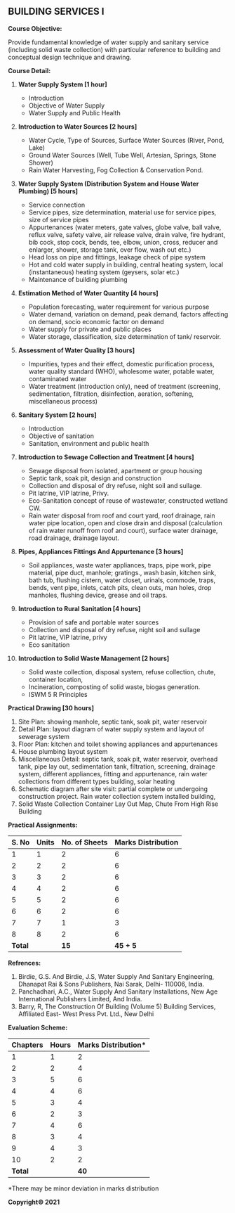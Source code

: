 ## BUILDING SERVICES I

**Course Objective:**

Provide fundamental knowledge of water supply and sanitary service (including solid waste collection) with particular reference to building and conceptual design technique and drawing.

**Course Detail:**

1. **Water Supply System [1 hour]**
    * Introduction
    * Objective of Water Supply
    * Water Supply and Public Health

2. **Introduction to Water Sources [2 hours]**
    * Water Cycle, Type of Sources, Surface Water Sources (River, Pond, Lake)
    * Ground Water Sources (Well, Tube Well, Artesian, Springs, Stone Shower)
    * Rain Water Harvesting, Fog Collection & Conservation Pond.

3. **Water Supply System (Distribution System and House Water Plumbing) [5 hours]**
    * Service connection
    * Service pipes, size determination, material use for service pipes, size of service pipes
    * Appurtenances (water meters, gate valves, globe valve, ball valve, reflux valve, safety valve, air release valve, drain valve, fire hydrant, bib cock, stop cock, bends, tee, elbow, union, cross, reducer and enlarger, shower, storage tank, over flow, wash out etc.)
    * Head loss on pipe and fittings, leakage check of pipe system
    * Hot and cold water supply in building, central heating system, local (instantaneous) heating system (geysers, solar etc.)
    * Maintenance of building plumbing

4. **Estimation Method of Water Quantity [4 hours]**
    * Population forecasting, water requirement for various purpose
    * Water demand, variation on demand, peak demand, factors affecting on demand, socio economic factor on demand
    * Water supply for private and public places
    * Water storage, classification, size determination of tank/ reservoir.

5. **Assessment of Water Quality [3 hours]**
    * Impurities, types and their effect, domestic purification process, water quality standard (WHO), wholesome water, potable water, contaminated water
    * Water treatment (introduction only), need of treatment (screening, sedimentation, filtration, disinfection, aeration, softening, miscellaneous process)

6. **Sanitary System [2 hours]**
    * Introduction
    * Objective of sanitation
    * Sanitation, environment and public health

7. **Introduction to Sewage Collection and Treatment [4 hours]**
    * Sewage disposal from isolated, apartment or group housing
    * Septic tank, soak pit, design and construction
    * Collection and disposal of dry refuse, night soil and sullage.
    * Pit latrine, VIP latrine, Privy.
    * Eco-Sanitation concept of reuse of wastewater, constructed wetland CW.
    * Rain water disposal from roof and court yard, roof drainage, rain water pipe location, open and close drain and disposal (calculation of rain water runoff from roof and court), surface water drainage, road drainage, drainage layout.

8. **Pipes, Appliances Fittings And Appurtenance [3 hours]**
    * Soil appliances, waste water appliances, traps, pipe work, pipe material, pipe duct, manhole; gratings., wash basin, kitchen sink, bath tub, flushing cistern, water closet, urinals, commode, traps, bends, vent pipe, inlets, catch pits, clean outs, man holes, drop manholes, flushing device, grease and oil traps.

9. **Introduction to Rural Sanitation [4 hours]**
    * Provision of safe and portable water sources
    * Collection and disposal of dry refuse, night soil and sullage
    * Pit latrine, VIP latrine, privy
    * Eco sanitation

10. **Introduction to Solid Waste Management [2 hours]**
    * Solid waste collection, disposal system, refuse collection, chute, container location,
    * Incineration, composting of solid waste, biogas generation.
    * ISWM 5 R Principles

**Practical Drawing [30 hours]**

1. Site Plan: showing manhole, septic tank, soak pit, water reservoir
2. Detail Plan: layout diagram of water supply system and layout of sewerage system
3. Floor Plan: kitchen and toilet showing appliances and appurtenances
4. House plumbing layout system
5. Miscellaneous Detail: septic tank, soak pit, water reservoir, overhead tank, pipe lay out, sedimentation tank, filtration, screening, drainage system, different appliances, fitting and appurtenance, rain water collections from different types building, solar heating
6. Schematic diagram after site visit: partial complete or undergoing construction project. Rain water collection system installed building,
7. Solid Waste Collection Container Lay Out Map, Chute From High Rise Building

**Practical Assignments:**

| S. No | Units | No. of Sheets | Marks Distribution |
|---|---|---|---|
| 1 | 1 | 2 | 6 |
| 2 | 2 | 2 | 6 |
| 3 | 3 | 2 | 6 |
| 4 | 4 | 2 | 6 |
| 5 | 5 | 2 | 6 |
| 6 | 6 | 2 | 6 |
| 7 | 7 | 1 | 3 |
| 8 | 8 | 2 | 6 |
| **Total** |  | **15** | **45 + 5** |

**Refrences:**

1. Birdie, G.S. And Birdie, J.S, Water Supply And Sanitary Engineering, Dhanapat Rai & Sons Publishers, Nai Sarak, Delhi- 110006, India.
2. Panchadhari, A.C., Water Supply And Sanitary Installations, New Age International Publishers Limited, And India.
3. Barry, R, The Construction Of Building (Volume 5) Building Services, Affiliated East- West Press Pvt. Ltd., New Delhi

**Evaluation Scheme:**

| Chapters | Hours | Marks Distribution* |
|---|---|---|
| 1 | 1 | 2 |
| 2 | 2 | 4 |
| 3 | 5 | 6 |
| 4 | 4 | 6 |
| 5 | 3 | 4 |
| 6 | 2 | 3 |
| 7 | 4 | 6 |
| 8 | 3 | 4 |
| 9 | 4 | 3 |
| 10 | 2 | 2 |
| **Total** |  | **40** |

*There may be minor deviation in marks distribution

**Copyright© 2021** 
